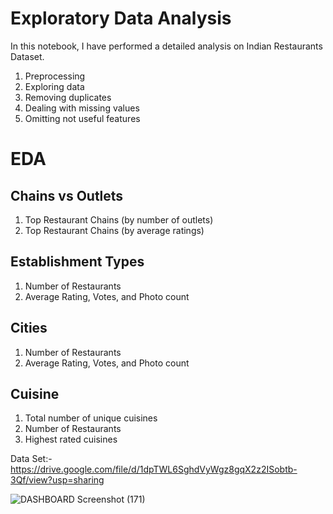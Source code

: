# Exploratory Data Analysis 
  In this notebook, I have performed a detailed analysis on Indian Restaurants Dataset. 

 1. Preprocessing
 2. Exploring data
 3. Removing duplicates
 4. Dealing with missing values
 5. Omitting not useful features
 # EDA
 ## Chains vs Outlets
 1. Top Restaurant Chains (by number of outlets)
 2. Top Restaurant Chains (by average ratings)
 ## Establishment Types
 1. Number of Restaurants
 2. Average Rating, Votes, and Photo count
 ## Cities
 1. Number of Restaurants
 2. Average Rating, Votes, and Photo count
 ## Cuisine
 1. Total number of unique cuisines
 2. Number of Restaurants
 3. Highest rated cuisines  

Data Set:- <a>https://drive.google.com/file/d/1dpTWL6SghdVyWgz8gqX2z2ISobtb-3Qf/view?usp=sharing</a>

![DASHBOARD Screenshot (171)](https://github.com/lazfaa/Restaurant-Data-Analysis/assets/68544833/e75af64c-ae17-4ddb-bfc3-1081388c58db)
